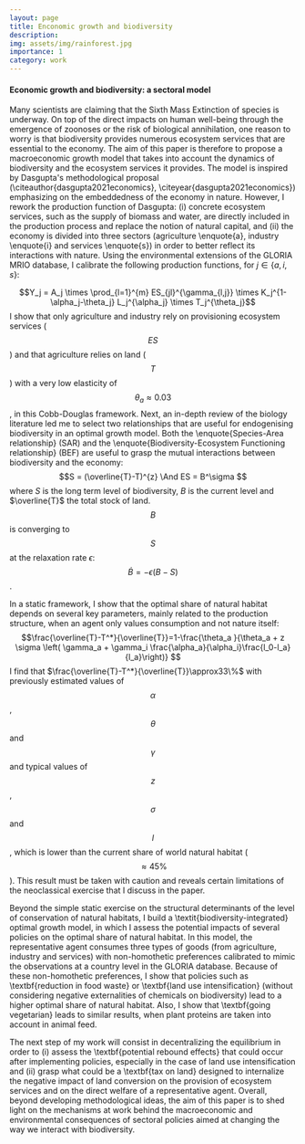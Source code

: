 ```yaml
---
layout: page
title: Enconomic growth and biodiversity
description: 
img: assets/img/rainforest.jpg
importance: 1
category: work
---
```

#### Economic growth and biodiversity: a sectoral model

Many scientists are claiming that the Sixth Mass Extinction of species is underway. On top of the direct impacts on human well-being through the emergence of zoonoses or the risk of biological annihilation, one reason to worry is that biodiversity provides numerous ecosystem services that are essential to the economy. The aim of this paper is therefore to propose a macroeconomic growth model that takes into account the dynamics of biodiversity and the ecosystem services it provides. The model is inspired by Dasgupta's methodological proposal (\citeauthor{dasgupta2021economics}, \citeyear{dasgupta2021economics}) emphasizing on the embeddedness of the economy in nature. However, I rework the production function of Dasgupta: (i) concrete ecosystem services, such as the supply of biomass and water, are directly included in the production process and replace the notion of natural capital, and (ii) the economy is divided into three sectors (agriculture \enquote{a}, industry \enquote{i} and services \enquote{s}) in order to better reflect its interactions with nature. Using the environmental extensions of the GLORIA MRIO database, I calibrate the following production functions, for $j \in \{a,i,s\}$:

$$Y_j = A_j \times \prod_{l=1}^{m} ES_{jl}^{\gamma_{l,j}} \times K_j^{1-\alpha_j-\theta_j} L_j^{\alpha_j} \times T_j^{\theta_j}$$
I show that only agriculture and industry rely on provisioning ecosystem services ($$ES$$) and that agriculture relies on land ($$T$$) with a very low elasticity of $$\theta_a \approx 0.03$$, in this Cobb-Douglas framework.  Next, an in-depth review of the biology literature led me to select two relationships that are useful for endogenising biodiversity in an optimal growth model. Both the \enquote{Species-Area relationship} (SAR) and the \enquote{Biodiversity-Ecosystem Functioning relationship} (BEF) are useful to grasp the mutual interactions between biodiversity and the economy:
$$S = (\overline{T}-T)^{z} \And  ES = B^\sigma $$
where $S$ is the long term level of biodiversity, $B$ is the current level and $\overline{T}$ the total stock of land. $$B$$ is converging to $$S$$ at the relaxation rate $\epsilon$: $$\Dot{B}=-\epsilon(B-S)$$.

In a static framework, I show that the optimal share of natural habitat depends on several key parameters, mainly related to the production structure, when an agent only values consumption and not nature itself:
$$\frac{\overline{T}-T^*}{\overline{T}}=1-\frac{\theta_a }{\theta_a + z \sigma \left( \gamma_a + \gamma_i \frac{\alpha_a}{\alpha_i}\frac{l_0-l_a}{l_a}\right)} $$
I find that $\frac{\overline{T}-T^*}{\overline{T}}\approx33\%$ with previously estimated values of $$\alpha$$, $$\theta$$ and $$\gamma$$ and typical values of $$z$$, $$\sigma$$ and $$l$$, which is lower than the current share of world natural habitat ($$\approx45\%$$). This result must be taken with caution and reveals certain limitations of the neoclassical exercise that I discuss in the paper.

Beyond the simple static exercise on the structural determinants of the level of conservation of natural habitats, I build a \textit{biodiversity-integrated} optimal growth model, in which I assess the potential impacts of several policies on the optimal share of natural habitat. In this model, the representative agent consumes three types of goods (from agriculture, industry and services) with non-homothetic preferences calibrated to mimic the observations at a country level in the GLORIA database. Because of these non-homothetic preferences, I show that policies such as \textbf{reduction in food waste} or \textbf{land use intensification} (without considering negative externalities of chemicals on biodiversity) lead to a higher optimal share of natural habitat. Also, I show that \textbf{going vegetarian} leads to similar results, when plant proteins are taken into account in animal feed.

The next step of my work will consist in decentralizing the equilibrium in order to (i) assess the \textbf{potential rebound effects} that could occur after implementing policies, especially in the case of land use intensification and (ii) grasp what could be a \textbf{tax on land} designed to internalize the negative impact of land conversion on the provision of ecosystem services and on the direct welfare of a representative agent. Overall, beyond developing methodological ideas, the aim of this paper is to shed light on the mechanisms at work behind the macroeconomic and environmental consequences of sectoral policies aimed at changing the way we interact with biodiversity.
